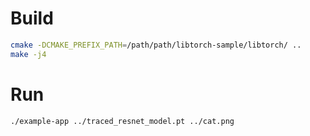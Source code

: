 
# Build

```bash
cmake -DCMAKE_PREFIX_PATH=/path/path/libtorch-sample/libtorch/ ..
make -j4
```

# Run

```bash
./example-app ../traced_resnet_model.pt ../cat.png
```
